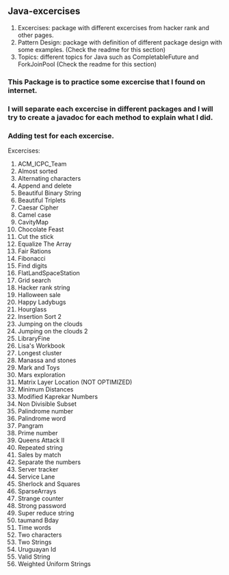 ## Java-excercises

1. Excercises: package with different excercises from hacker rank and other pages.
2. Pattern Design: package with definition of different package design with some examples. (Check the readme for this section)
3. Topics: different topics for Java such as CompletableFuture and ForkJoinPool (Check the readme for this section)

### This Package is to practice some excercise that I found on internet.
### I will separate each excercise in different packages and I will try to create a javadoc for each method to explain what I did.
### Adding test for each excercise.
Excercises:

1. ACM_ICPC_Team
2. Almost sorted
3. Alternating characters
4. Append and delete
5. Beautiful Binary String
6. Beautiful Triplets
7. Caesar Cipher
8. Camel case
9. CavityMap
10. Chocolate Feast
11. Cut the stick
12. Equalize The Array
13. Fair Rations
14. Fibonacci
15. Find digits
16. FlatLandSpaceStation
17. Grid search
18. Hacker rank string
19. Halloween sale
20. Happy Ladybugs
21. Hourglass
22. Insertion Sort 2
23. Jumping on the clouds
24. Jumping on the clouds 2
25. LibraryFine
26. Lisa's Workbook
27. Longest cluster
28. Manassa and stones
29. Mark and Toys
30. Mars exploration 
31. Matrix Layer Location (NOT OPTIMIZED)
32. Minimum Distances
33. Modified Kaprekar Numbers
34. Non Divisible Subset
35. Palindrome number
36. Palindrome word
37. Pangram
38. Prime number
39. Queens Attack II
40. Repeated string
41. Sales by match
42. Separate the numbers
43. Server tracker
44. Service Lane
45. Sherlock and Squares
46. SparseArrays
47. Strange counter
48. Strong password
49. Super reduce string
50. taumand Bday
51. Time words
52. Two characters
53. Two Strings
54. Uruguayan Id
55. Valid String
56. Weighted Uniform Strings
